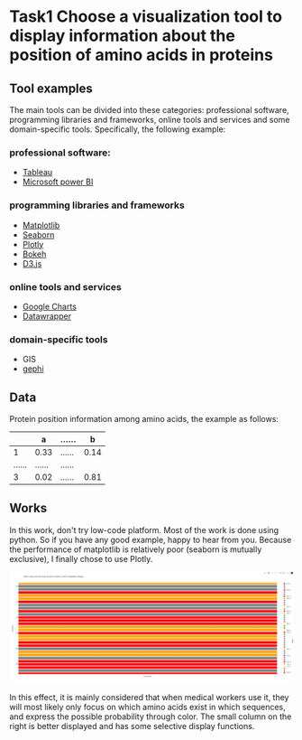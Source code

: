 # Task1 Choose a visualization tool to display information about the position of amino acids in proteins

## Tool examples
The main tools can be divided into these categories: professional software, programming libraries and frameworks, online tools and services and some domain-specific tools.
Specifically, the following example:
### professional software:
+ [Tableau](https://www.tableau.com/)
+ [Microsoft power BI](https://www.microsoft.com/en-us/power-platform/products/power-bi)
### programming libraries and frameworks
+ [Matplotlib](https://matplotlib.org/)
+ [Seaborn](https://seaborn.pydata.org/)
+ [Plotly](https://plotly.com/)
+ [Bokeh](https://bokeh.org/)
+ [D3.js](https://d3js.org/)
### online tools and services
+ [Google Charts](https://developers.google.com/chart)
+ [Datawrapper](https://www.datawrapper.de/)
### domain-specific tools
+ GIS
+ [gephi](https://gephi.org/)

## Data
Protein position information among amino acids, the example as follows:

|      | a    | ……   | b    |
| ---- | ---- | ---- | ---- |
| 1    | 0.33 | ……   | 0.14 |
| ……   | ……   | ……   |      |
| 3    | 0.02 | ……   | 0.81 |


## Works
In this work, don't try low-code platform. Most of the work is done using python. So if you have any good example, happy to hear from you.
Because the performance of matplotlib is relatively poor (seaborn is mutually exclusive), I finally chose to use Plotly.

<img src=".\image\Plotly_result_graph.png" alt="image-20240409150610687" style="zoom:50%;" />

In this effect, it is mainly considered that when medical workers use it, they will most likely only focus on which amino acids exist in which sequences, and express the possible probability through color. The small column on the right is better displayed and has some selective display functions.